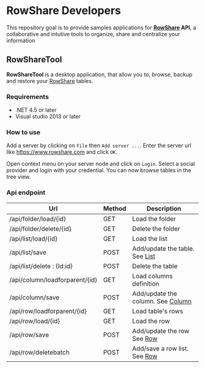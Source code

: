 # RowShare Developers

This repository goal is to provide samples applications for **[RowShare][rowshare] API**, a collaborative and intutive tools to organize, share
and centralize your information

## RowShareTool
**RowShareTool** is a desktop application, that allow you to, browse, backup and restore your [RowShare][rowshare] tables. 

### Requirements

* .NET 4.5 or later
* Visual studio 2013 or later

### How to use

Add a server by clicking on `File` then `Add server ...`. Enter the server url like https://www.rowshare.com and click `OK`.

Open context menu on your server node and click on `Login`. Select a social provider and login with your credential.
You can now browse tables in the tree view.

### Api endpoint

| Url                            | Method | Description                                 |
|--------------------------------|--------|---------------------------------------------|
| /api/folder/load/{id}          | GET    | Load the folder                             |
| /api/folder/delete/{id}        | GET    | Delete the folder                           |
| /api/list/load/{id}            | GET    | Load the list                               |
| /api/list/save                 | POST   | Add/update the table. See [List][list]      |
| /api/list/delete : {Id:id}     | POST   | Delete the table                            |
| /api/column/loadforparent/{id} | GET    | Load columns definition                     |
| /api/column/save               | POST   | Add/update the column. See [Column][column] |
| /api/row/loadforparent/{id}    | GET    | Load table's rows                           |
| /api/row/load/{id}             | GET    | Load the row                                |
| /api/row/save                  | POST   | Add/update the row See [Row][row]           |
| /api/row/deletebatch           | POST   | Add/save a row list. See [Row][row]         |

[rowshare]: https://www.rowshare.com
[list]: RowShareTool/Model/List.cs
[column]: RowShareTool/Model/Column.cs
[row]: RowShareTool/Model/Row.cs
